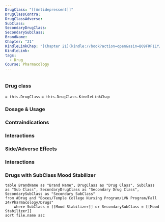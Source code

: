 ```yaml
---
DrugClass: "[[Antidepressent]]"
DrugClassContra: 
DrugClassAdverse: 
SubClass: 
SecondaryDrugClass: 
SecondarySubClass: 
BrandName: 
Chapter: "21"
KindleLinkChap: "[Chapter 21](kindle://book?action=open&asin=B09FRF11YJ&location=10945)"
KindleLink: 
tags:
  - Drug
Course: Pharmacology
---
```

```smiles

```

### Drug class 
`= this.DrugClass`
	`= this.DrugClass.KindleLinkChap`

### Dosage & Usage

### Contraindications

### Interactions

### Side/Adverse Effects

### Interactions


### Drugs with SubClass Mood Stabilizer
```dataview
table BrandName as "Brand Name", DrugClass as "Drug Class", SubClass as "Sub Class", SecondaryDrugClass as "Secondary Drug Class", SecondarySubClass as "Secondary SubClass"
from #Drug and "Boxes/Temple College Nursing Program/LVN Program/Fall 24/Pharmacology/Drugs" 
	where SubClass = [[Mood Stabilizer]] or SecondarySubClass = [[Mood Stabilizer]]
sort file.name asc
```
